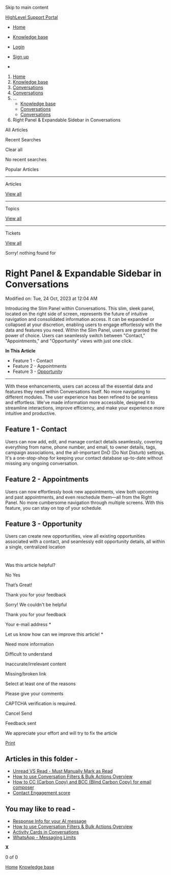 Skip to main content

[ HighLevel Support Portal ](https://help.gohighlevel.com)

  * [ Home ](/support/home)
  * [ Knowledge base ](/support/solutions)

  * [Login](/support/login)
  * [Sign up](/support/signup)
  * 

  1. [Home](/support/home)
  2. [Knowledge base](/support/solutions)
  3. [Conversations](/support/solutions/48000449587)
  4. [Conversations](/support/solutions/folders/48000666160)
  5. ... 
     * [Knowledge base](/support/solutions)
     * [Conversations](/support/solutions/48000449587)
     * [Conversations](/support/solutions/folders/48000666160)
  6. Right Panel & Expandable Sidebar in Conversations

All  Articles 

Recent Searches

Clear all

No recent searches

Popular Articles

* * *

Articles

[View all](/support/search/solutions)

* * *

Topics

[View all](/support/search/topics)

* * *

Tickets

[View all](/support/search/tickets)

Sorry! nothing found for   

# Right Panel & Expandable Sidebar in Conversations

Modified on: Tue, 24 Oct, 2023 at 12:04 AM

Introducing the Slim Panel within Conversations. This slim, sleek panel, located on the right side of screen, represents the future of intuitive navigation and consolidated information access. It can be expanded or collapsed at your discretion, enabling users to engage effortlessly with the data and features you need. Within the Slim Panel, users are granted the power of choice. Users can seamlessly switch between "Contact," "Appointments," and "Opportunity" views with just one click.  

**In This Article**

  * Feature 1 - Contact 
  * Feature 2 - Appointments 
  * Feature 3 - [Opportunit](https://help.gohighlevel.com/a/solutions/articles/155000001321/edit?portalId=48000045315#Feature/action-2---Sorting)y 

* * *

With these enhancements, users can access all the essential data and features they need within Conversations itself. No more navigating to different modules. The user experience has been refined to be seamless and effortless. We've made information more accessible, designed it to streamline interactions, improve efficiency, and make your experience more intuitive and productive.

## Feature 1 - Contact

Users can now add, edit, and manage contact details seamlessly, covering everything from name, phone number, and email, to owner details, tags, campaign associations, and the all-important DnD (Do Not Disturb) settings. It's a one-stop-shop for keeping your contact database up-to-date without missing any ongoing conversation.  

## Feature 2 - Appointments

Users can now effortlessly book new appointments, view both upcoming and past appointments, and even reschedule them—all from the Right Panel. No more cumbersome navigation through multiple screens. With this feature, you can stay on top of your schedule.

## Feature 3 - Opportunity

Users can create new opportunities, view all existing opportunities associated with a contact, and seamlessly edit opportunity details, all within a single, centralized location

#   

Was this article helpful?

No  Yes 

That’s Great!

Thank you for your feedback

Sorry! We couldn't be helpful

Thank you for your feedback

Your e-mail address *

Let us know how can we improve this article! *

Need more information 

Difficult to understand 

Inaccurate/irrelevant content 

Missing/broken link 

Select at least one of the reasons 

Please give your comments 

CAPTCHA verification is required. 

Cancel  Send 

Feedback sent

We appreciate your effort and will try to fix the article

[Print](javascript:print\(\))

## Articles in this folder -

  * [Unread VS Read - Must Manually Mark as Read](/support/solutions/articles/48000980858-unread-vs-read-must-manually-mark-as-read)
  * [How to use Conversation Filters & Bulk Actions Overview](/support/solutions/articles/48001222121-how-to-use-conversation-filters-bulk-actions-overview)
  * [How to CC (Carbon Copy) and BCC (Blind Carbon Copy) for email composer](/support/solutions/articles/155000000444-how-to-cc-carbon-copy-and-bcc-blind-carbon-copy-for-email-composer)
  * [Contact Engagement score](/support/solutions/articles/155000001251-contact-engagement-score)

## You may like to read -

  * [Response Info for your AI message](/support/solutions/articles/155000003706-response-info-for-your-ai-message)
  * [How to use Conversation Filters & Bulk Actions Overview](/support/solutions/articles/48001222121-how-to-use-conversation-filters-bulk-actions-overview)
  * [Activity Cards in Conversations](/support/solutions/articles/155000001322-activity-cards-in-conversations)
  * [WhatsApp - Messaging Limits](/support/solutions/articles/155000001637-whatsapp-messaging-limits)

**X**

0 of 0 []()

[Home](/support/home) [Knowledge base](/support/solutions)
